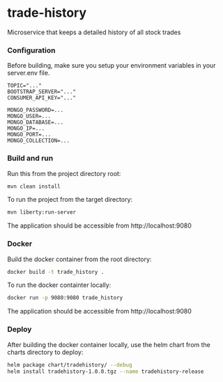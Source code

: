 # trade-history
Microservice that keeps a detailed history of all stock trades

### Configuration
Before building, make sure you setup your environment variables in your server.env file. 
```
TOPIC="..."
BOOTSTRAP_SERVER="..."
CONSUMER_API_KEY="..."

MONGO_PASSWORD=...
MONGO_USER=...
MONGO_DATABASE=...
MONGO_IP=...
MONGO_PORT=...
MONGO_COLLECTION=...
```

### Build and run

Run this from the project directory root: 

```bash
mvn clean install
```

To run the project from the target directory:

```bash
mvn liberty:run-server
```

The application should be accessible from http://localhost:9080

### Docker

Build the docker container from the root directory: 

```bash
docker build -t trade_history .
```

To run the docker containter locally:

```bash
docker run -p 9080:9080 trade_history
```

The application should be accessible from http://localhost:9080

### Deploy

After building the docker container locally, use the helm chart from the charts directory to deploy:
```bash
helm package chart/tradehistory/ --debug
helm install tradehistory-1.0.0.tgz --name tradehistory-release
```
